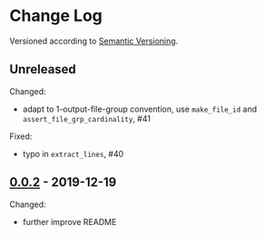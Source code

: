 Change Log
==========
Versioned according to [Semantic Versioning](http://semver.org/).

## Unreleased

Changed:

  * adapt to 1-output-file-group convention, use `make_file_id` and `assert_file_grp_cardinality`, #41

Fixed:

  * typo in `extract_lines`, #40

## [0.0.2] - 2019-12-19

Changed:

  * further improve README

<!-- link-labels -->
[1.0.0]: ../../compare/v1.0.0...v0.0.5
[0.0.2]: ../../compare/HEAD...v0.0.2
